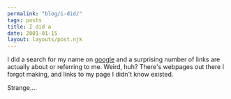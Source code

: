 ```yaml
---
permalink: "blog/i-did/"
tags: posts
title: I did a
date: 2001-01-15
layout: layouts/post.njk
---
```


I did a search for my name on [google][1] and a surprising number of links are actually about or referring to me. Weird, huh? There's webpages out there I forgot making, and links to my page I didn't know existed. 

Strange....

 [1]: http://www.google.com/